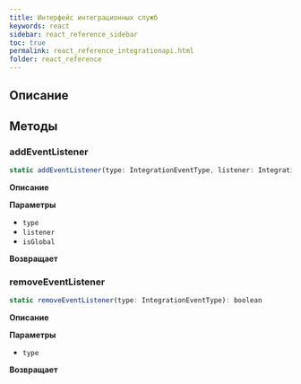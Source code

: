 ```yaml
---
title: Интерфейс интеграционных служб
keywords: react
sidebar: react_reference_sidebar
toc: true
permalink: react_reference_integrationapi.html
folder: react_reference
---
```


## Описание

## Методы

### addEventListener

```js
static addEventListener(type: IntegrationEventType, listener: IntegrationEventListener, isGlobal: boolean = true): void
```

**Описание**

**Параметры**

* `type`
* `listener`
* `isGlobal`

**Возвращает**

### removeEventListener

```js
static removeEventListener(type: IntegrationEventType): boolean
```

**Описание**

**Параметры**

* `type`

**Возвращает**
